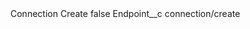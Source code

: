 <?xml version="1.0" encoding="UTF-8"?>
<CustomMetadata xmlns="http://soap.sforce.com/2006/04/metadata" xmlns:xsi="http://www.w3.org/2001/XMLSchema-instance" xmlns:xsd="http://www.w3.org/2001/XMLSchema">
    <label>Connection Create</label>
    <protected>false</protected>
    <values>
        <field>Endpoint__c</field>
        <value xsi:type="xsd:string">connection/create</value>
    </values>
</CustomMetadata>
